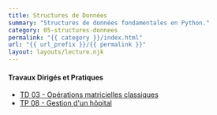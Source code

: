 ```yaml
---
title: Structures de Données
summary: "Structures de données fondamentales en Python."
category: 05-structures-donnees
permalink: "{{ category }}/index.html"
url: "{{ url_prefix }}/{{ permalink }}"
layout: layouts/lecture.njk
---
```


#### Travaux Dirigés et Pratiques
* [TD 03 - Opérations matricielles classiques](./td-03-op-matricielles.html)
* [TP 08 - Gestion d'un hôpital](./tp-08-gestion-hosto.html)
